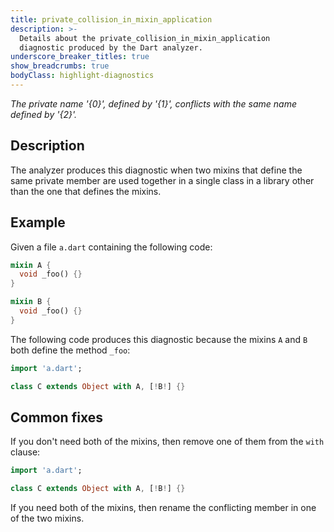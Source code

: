 ```yaml
---
title: private_collision_in_mixin_application
description: >-
  Details about the private_collision_in_mixin_application
  diagnostic produced by the Dart analyzer.
underscore_breaker_titles: true
show_breadcrumbs: true
bodyClass: highlight-diagnostics
---
```


_The private name '{0}', defined by '{1}', conflicts with the same name defined by '{2}'._

## Description

The analyzer produces this diagnostic when two mixins that define the same
private member are used together in a single class in a library other than
the one that defines the mixins.

## Example

Given a file `a.dart` containing the following code:

```dart
mixin A {
  void _foo() {}
}

mixin B {
  void _foo() {}
}
```

The following code produces this diagnostic because the mixins `A` and `B`
both define the method `_foo`:

```dart
import 'a.dart';

class C extends Object with A, [!B!] {}
```

## Common fixes

If you don't need both of the mixins, then remove one of them from the
`with` clause:

```dart
import 'a.dart';

class C extends Object with A, [!B!] {}
```

If you need both of the mixins, then rename the conflicting member in one
of the two mixins.
